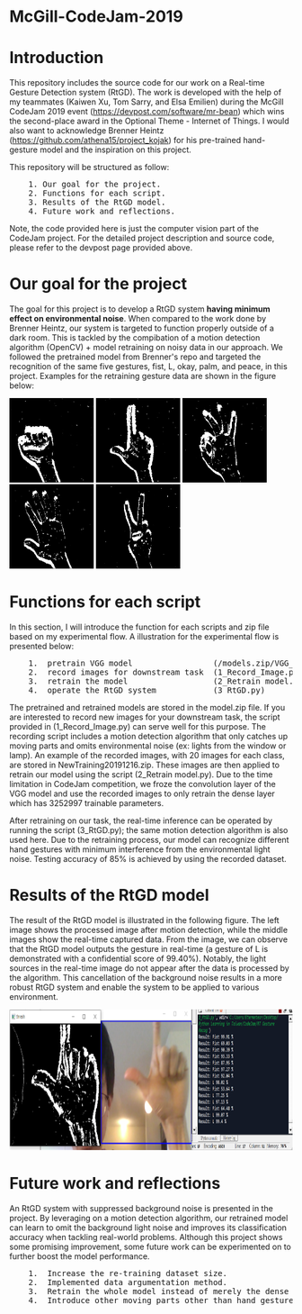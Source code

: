 # McGill-CodeJam-2019

# Introduction  
This repository includes the source code for our work on a Real-time Gesture Detection system (RtGD). The work is developed with the help of my teammates (Kaiwen Xu, Tom Sarry, and Elsa Emilien) during the McGill CodeJam 2019 event (https://devpost.com/software/mr-bean) which wins the second-place award in the Optional Theme - Internet of Things. I would also want to acknowledge Brenner Heintz (https://github.com/athena15/project_kojak) for his pre-trained hand-gesture model and the inspiration on this project.

This repository will be structured as follow:
<pre>
    1. Our goal for the project.  
    2. Functions for each script.  
    3. Results of the RtGD model.  
    4. Future work and reflections.
</pre>

Note, the code provided here is just the computer vision part of the CodeJam project. For the detailed project description and source code, please refer to the devpost page provided above.

# Our goal for the project  
The goal for this project is to develop a RtGD system **having minimum effect on environmental noise**. When compared to the work done by Brenner Heintz, our system is targeted to function properly outside of a dark room. This is tackled by the compibation of a motion detection algorithm (OpenCV) + model retraining on noisy data in our approach. We followed the pretrained model from Brenner's repo and targeted the recognition of the same five gestures, fist, L, okay, palm, and peace, in this project. Examples for the retraining gesture data are shown in the figure below: 


<img src="./images/fist.jpg" width="150" height="150"> <img src="./images/L.jpg" width="150" height="150"> <img src="./images/okay.jpg" width="150" height="150"> <img src="./images/palm.jpg" width="150" height="150"> <img src="./images/peace.jpg" width="150" height="150">

# Functions for each script  
In this section, I will introduce the function for each scripts and zip file based on my experimental flow. A illustration for the experimental flow is presented below:

<pre>
    1.  pretrain VGG model                 (/models.zip/VGG_cross_validated.h5)  
    2.  record images for downstream task  (1_Record_Image.py) (NewTraining20191216.zip)  
    3.  retrain the model                  (2_Retrain model.py) (retrained_20200506.h5)  
    4.  operate the RtGD system            (3_RtGD.py)
</pre>

The pretrained and retrained models are stored in the model.zip file. If you are interested to record new images for your downstream task, the script provided in (1_Record_Image.py) can serve well for this purpose. The recording script includes a motion detection algorithm that only catches up moving parts and omits environmental noise (ex: lights from the window or lamp). An example of the recorded images, with 20 images for each class, are stored in NewTraining20191216.zip. These images are then applied to retrain our model using the script (2_Retrain model.py). Due to the time limitation in CodeJam competition, we froze the convolution layer of the VGG model and use the recorded images to only retrain the dense layer which has 3252997 trainable parameters.

After retraining on our task, the real-time inference can be operated by running the script (3_RtGD.py); the same motion detection algorithm is also used here. Due to the retraining process, our model can recognize different hand gestures with minimum interference from the environmental light noise. Testing accuracy of 85% is achieved by using the recorded dataset.

# Results of the RtGD model  
The result of the RtGD model is illustrated in the following figure. The left image shows the processed image after motion detection, while the middle images show the real-time captured data. From the image, we can observe that the RtGD model outputs the gesture in real-time (a gesture of L is demonstrated with a confidential score of 99.40%). Notably, the light sources in the real-time image do not appear after the data is processed by the algorithm. This cancellation of the background noise results in a more robust RtGD system and enable the system to be applied to various environment.

<img src="./images/Result.png" width="900" height="250">

# Future work and reflections  
An RtGD system with suppressed background noise is presented in the project. By leveraging on a motion detection algorithm, our retrained model can learn to omit the background light noise and improves its classification accuracy when tackling real-world problems. Although this project shows some promising improvement, some future work can be experimented on to further boost the model performance.

<pre>
    1.  Increase the re-training dataset size. 
    2.  Implemented data argumentation method.  
    3.  Retrain the whole model instead of merely the dense layer.  
    4.  Introduce other moving parts other than hand gesture (ex: moving head...) during training and make the model immune to those noises.
</pre>
